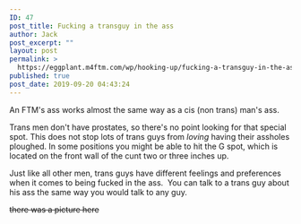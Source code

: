 ```yaml
---
ID: 47
post_title: Fucking a transguy in the ass
author: Jack
post_excerpt: ""
layout: post
permalink: >
  https://eggplant.m4ftm.com/wp/hooking-up/fucking-a-transguy-in-the-ass/
published: true
post_date: 2019-09-20 04:43:24
---
```

<p id="mcetoc_1dl0cp9i50">An FTM's ass works almost the same way as a cis (non trans) man's ass.</p>
Trans men don't have prostates, so there's no point looking for that special spot. This does not stop lots of trans guys from <em>loving</em> having their assholes ploughed. In some positions you might be able to hit the G spot, which is located on the front wall of the cunt two or three inches up.

Just like all other men, trans guys have different feelings and preferences when it comes to being fucked in the ass.  You can talk to a trans guy about his ass the same way you would talk to any guy.

<del>there was a picture here</del>